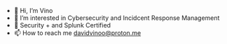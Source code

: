- 👋 Hi, I’m Vino
- 👀 I’m interested in Cybersecurity and Incidcent Response Management 
- 🌱 Security + and Splunk Certified 
- 📫 How to reach me davidvinoo@proton.me

<!---
dvino95/dvino95 is a ✨ special ✨ repository because its `README.md` (this file) appears on your GitHub profile.
You can click the Preview link to take a look at your changes.
--->
